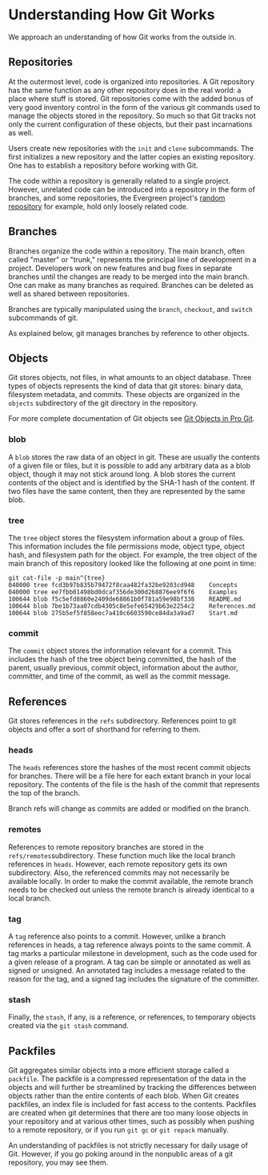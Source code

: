 # Understanding How Git Works #

We approach an understanding of how Git works from the outside in.

## Repositories ##

At the outermost level, code is organized into repositories.  A Git
repository has the same function as any other repository does in the
real world: a place where stuff is stored.  Git repositories come with
the added bonus of very good inventory control in the form of the
various git commands used to manage the objects stored in the
repository.  So much so that Git tracks not only the current
configuration of these objects, but their past incarnations as well.

Users create new repositories with the `init` and `clone` subcommands.
The first initializes a new repository and the latter copies an
existing repository.  One has to establish a repository before working
with Git.

The code within a repository is generally related to a single project.
However, unrelated code can be introduced into a repository in the
form of branches, and some repositories, the Evergreen project's
[random repository](https://git.evergreen-ils.org/?p=working/random.git;a=summary)
for example, hold only loosely related code.

## Branches ##

Branches organize the code within a repository.  The main branch,
often called "master" or "trunk," represents the principal line of
development in a project.  Developers work on new features and bug
fixes in separate branches until the changes are ready to be merged
into the main branch.  One can make as many branches as required.
Branches can be deleted as well as shared between repositories.

Branches are typically manipulated using the `branch`, `checkout`, and
`switch` subcommands of git.

As explained below, git manages branches by reference to other
objects.

## Objects ##

Git stores objects, not files, in what amounts to an object database.
Three types of objects represents the kind of data that git stores:
binary data, filesystem metadata, and commits.  These objects are
organized in the `objects` subdirectory of the git directory in the
repository.

For more complete documentation of Git objects see [Git Objects in Pro
Git](https://git-scm.com/book/en/v2/Git-Internals-Git-Objects).

### blob ###

A `blob` stores the raw data of an object in git.  These are usually
the contents of a given file or files, but it is possible to add any
arbitrary data as a blob object, though it may not stick around long.
A blob stores the current contents of the object and is identified by
the SHA-1 hash of the content.  If two files have the same content,
then they are represented by the same blob.

### tree ###

The `tree` object stores the filesystem information about a group of
files.  This information includes the file permissions mode, object
type, object hash, and filesystem path for the object.  For example,
the tree object of the main branch of this repository looked like the
following at one point in time:

    git cat-file -p main^{tree}
    040000 tree fcd3b97b835b79472f8caa482fa32be9203cd948	Concepts
    040000 tree ee7fbb01498bd0dcaf356de300d268876ee9f6f6	Examples
    100644 blob f5c5efd8860e2409de68861b0f781a59e98bf338	README.md
    100644 blob 7be1b73aa07cdb4305c8e5efe65429b63e2254c2	References.md
    100644 blob 275b5ef5f858eec7a410c6603590ce84da3a9ad7	Start.md

### commit ###

The `commit` object stores the information relevant for a commit.
This includes the hash of the tree object being committed, the hash of
the parent, usually previous, commit object, information about the
author, committer, and time of the commit, as well as the commit
message.

## References ##

Git stores references in the `refs` subdirectory.  References point to
git objects and offer a sort of shorthand for referring to them.

### heads ###

The `heads` references store the hashes of the most recent commit
objects for branches.  There will be a file here for each extant
branch in your local repository.  The contents of the file is the hash
of the commit that represents the top of the branch.

Branch refs will change as commits are added or modified on the
branch.

### remotes ###

References to remote repository branches are stored in the
`refs/remotes`subdirectory.  These function much like the local branch
references in `heads`.  However, each remote repository gets its own
subdirectory.  Also, the referenced commits may not necessarily be
available locally.  In order to make the commit available, the remote
branch needs to be checked out unless the remote branch is already
identical to a local branch.

### tag ###

A `tag` reference also points to a commit.  However, unlike a branch
references in heads, a tag reference always points to the same commit.
A tag marks a particular milestone in development, such as the code
used for a given release of a program.  A tag can be simple or
annotated as well as signed or unsigned.  An annotated tag includes a
message related to the reason for the tag, and a signed tag includes
the signature of the committer.

### stash ###

Finally, the `stash`, if any, is a reference, or references, to
temporary objects created via the `git stash` command.

## Packfiles ##

Git aggregates similar objects into a more efficient storage called a
`packfile`.  The packfile is a compressed representation of the data
in the objects and will further be streamlined by tracking the
differences between objects rather than the entire contents of each
blob.  When Git creates packfiles, an index file is included for fast
access to the contents.  Packfiles are created when git determines
that there are too many loose objects in your repository and at
various other times, such as possibly when pushing to a remote
repository, or if you run `git gc` or `git repack` manually.

An understanding of packfiles is not strictly necessary for daily
usage of Git.  However, if you go poking around in the nonpublic areas
of a git repository, you may see them.
